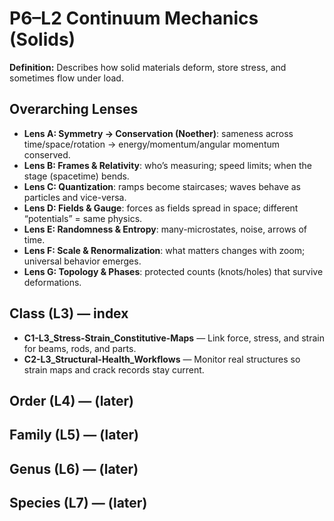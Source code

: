 # P6–L2 Continuum Mechanics (Solids)
**Definition:** Describes how solid materials deform, store stress, and sometimes flow under load.

## Overarching Lenses

- **Lens A: Symmetry -> Conservation (Noether)**: sameness across time/space/rotation → energy/momentum/angular momentum conserved.
- **Lens B: Frames & Relativity**: who’s measuring; speed limits; when the stage (spacetime) bends.
- **Lens C: Quantization**: ramps become staircases; waves behave as particles and vice-versa.
- **Lens D: Fields & Gauge**: forces as fields spread in space; different “potentials” = same physics.
- **Lens E: Randomness & Entropy**: many-microstates, noise, arrows of time.
- **Lens F: Scale & Renormalization**: what matters changes with zoom; universal behavior emerges.
- **Lens G: Topology & Phases**: protected counts (knots/holes) that survive deformations.

## Class (L3) — index
- **C1-L3_Stress-Strain_Constitutive-Maps** — Link force, stress, and strain for beams, rods, and parts.
- **C2-L3_Structural-Health_Workflows** — Monitor real structures so strain maps and crack records stay current.

## Order (L4) — (later)

## Family (L5) — (later)

## Genus (L6) — (later)

## Species (L7) — (later)
